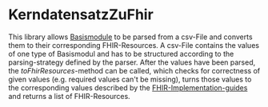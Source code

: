 # KerndatensatzZuFhir
This library allows [Basismodule](https://www.medizininformatik-initiative.de/de/basismodule-des-kerndatensatzes-der-mii) to be parsed from a csv-File and converts them to their corresponding FHIR-Resources.
A csv-File contains the values of one type of Basismodul and has to be structured according to the parsing-strategy defined by the parser.
After the values have been parsed, the _toFhirResources_-method can be called, which checks for correctness of given values (e.g. required values can't be missing),
turns those values to the corresponding values described by the [FHIR-Implementation-guides](https://simplifier.net/organization/koordinationsstellemii/~guides)
and returns a list of FHIR-Resources.

